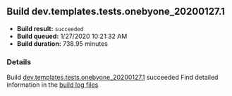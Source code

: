 ## Build dev.templates.tests.onebyone_20200127.1
- **Build result:** `succeeded`
- **Build queued:** 1/27/2020 10:21:32 AM
- **Build duration:** 738.95 minutes
### Details
Build [dev.templates.tests.onebyone_20200127.1](https://winappstudio.visualstudio.com/web/build.aspx?pcguid=a4ef43be-68ce-4195-a619-079b4d9834c2&builduri=vstfs%3a%2f%2f%2fBuild%2fBuild%2f32682) succeeded
Find detailed information in the [build log files]()
